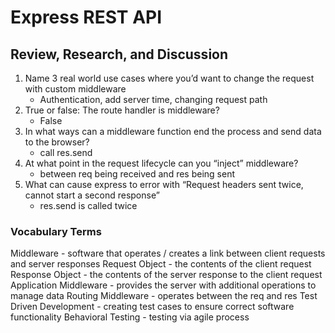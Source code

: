 # Express REST API

## Review, Research, and Discussion

1. Name 3 real world use cases where you’d want to change the request with custom middleware
    - Authentication, add server time, changing request path
2. True or false: The route handler is middleware?
    - False
3. In what ways can a middleware function end the process and send data to the browser?
    - call res.send
4. At what point in the request lifecycle can you “inject” middleware?
    - between req being received and res being sent
5. What can cause express to error with “Request headers sent twice, cannot start a second response”
    - res.send is called twice

### Vocabulary Terms

Middleware - software that operates / creates a link between client requests and server responses
Request Object - the contents of the client request
Response Object - the contents of the server response to the client request
Application Middleware - provides the server with additional operations to manage data
Routing Middleware - operates between the req and res
Test Driven Development - creating test cases to ensure correct software functionality
Behavioral Testing - testing via agile process